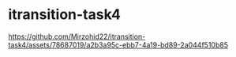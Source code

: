 # itransition-task4


https://github.com/Mirzohid22/itransition-task4/assets/78687019/a2b3a95c-ebb7-4a19-bd89-2a044f510b85

